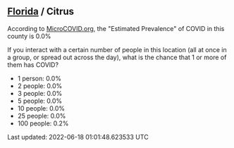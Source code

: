 
## [Florida](/united-states/florida) / Citrus

According to [MicroCOVID.org](http://microcovid.org),
the "Estimated Prevalence" of COVID in this county is 0.0%

If you interact with a certain number of people in this location
(all at once in a group, or spread out across the day), what is the chance that
1 or more of them has COVID?

- 1 person: 0.0%
- 2 people: 0.0%
- 3 people: 0.0%
- 5 people: 0.0%
- 10 people: 0.0%
- 25 people: 0.0%
- 100 people: 0.2%

Last updated: 2022-06-18 01:01:48.623533 UTC
